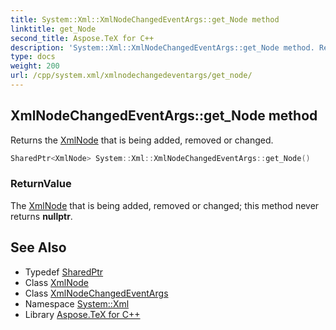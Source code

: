```yaml
---
title: System::Xml::XmlNodeChangedEventArgs::get_Node method
linktitle: get_Node
second_title: Aspose.TeX for C++
description: 'System::Xml::XmlNodeChangedEventArgs::get_Node method. Returns the XmlNode that is being added, removed or changed in C++.'
type: docs
weight: 200
url: /cpp/system.xml/xmlnodechangedeventargs/get_node/
---
```

## XmlNodeChangedEventArgs::get_Node method


Returns the [XmlNode](../../xmlnode/) that is being added, removed or changed.

```cpp
SharedPtr<XmlNode> System::Xml::XmlNodeChangedEventArgs::get_Node()
```


### ReturnValue

The [XmlNode](../../xmlnode/) that is being added, removed or changed; this method never returns **nullptr**.

## See Also

* Typedef [SharedPtr](../../../system/sharedptr/)
* Class [XmlNode](../../xmlnode/)
* Class [XmlNodeChangedEventArgs](../)
* Namespace [System::Xml](../../)
* Library [Aspose.TeX for C++](../../../)
